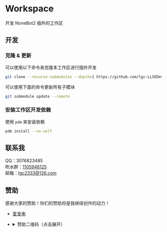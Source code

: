 <!-- markdownlint-disable MD033 -->

# Workspace

开发 NoneBot2 插件的工作区

## 开发

### 克隆 & 更新

可以使用以下命令来克隆本工作区进行插件开发

```bash
git clone --recurse-submodules --depth=1 https://github.com/lgc-LLSEDev/workspace
```

可以使用下面的命令更新所有子模块

```bash
git submodule update --remote
```

### 安装工作区开发依赖

使用 `pdm` 来安装依赖

```bash
pdm install --no-self
```

## 联系我

QQ：3076823485  
吹水群：[1105946125](https://jq.qq.com/?_wv=1027&k=Z3n1MpEp)  
邮箱：<lgc2333@126.com>

## 赞助

感谢大家的赞助！你们的赞助将是我继续创作的动力！

- [爱发电](https://afdian.net/@lgc2333)
- <details>
    <summary>赞助二维码（点击展开）</summary>

  ![讨饭](https://raw.githubusercontent.com/lgc2333/ShigureBotMenu/master/src/imgs/sponsor.png)

  </details>
